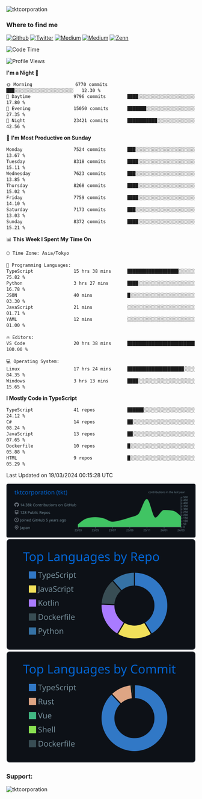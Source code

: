 <p align="left"> <img src="https://komarev.com/ghpvc/?username=tktcorporation&label=Profile%20views&color=0e75b6&style=flat" alt="tktcorporation" /> </p>

<h3>Where to find me</h3>
<p>
<a href="https://github.com/tktcorporation" target="_blank"><img alt="Github" src="https://img.shields.io/badge/GitHub-%2312100E.svg?&style=for-the-badge&logo=Github&logoColor=white" /></a>
<a href="https://twitter.com/tktcorporation" target="_blank"><img alt="Twitter" src="https://img.shields.io/badge/twitter-%231DA1F2.svg?&style=for-the-badge&logo=twitter&logoColor=white" /></a>
<a href="https://www.linkedin.com/in/tktcorporation" target="_blank"><img alt="Medium" src="https://img.shields.io/badge/linkdin-0a66c2.svg?&style=for-the-badge&logo=linkedin&logoColor=white" /></a>
<a href="https://qiita.com/tktcorporation" target="_blank"><img alt="Medium" src="https://img.shields.io/badge/qiita-55C500.svg?&style=for-the-badge&logo=qiita&logoColor=white" /></a>
<a href="https://zenn.dev/tktcorporation" target="_blank"><img alt="Zenn" src="https://img.shields.io/badge/Zenn-3EA8FF.svg?&style=for-the-badge&logo=Zenn&logoColor=white" /></a>
</p>
  
<!--START_SECTION:waka-->
![Code Time](http://img.shields.io/badge/Code%20Time-1%2C446%20hrs%2043%20mins-blue)

![Profile Views](http://img.shields.io/badge/Profile%20Views-6-blue)

**I'm a Night 🦉** 

```text
🌞 Morning                6770 commits        ███░░░░░░░░░░░░░░░░░░░░░░   12.30 % 
🌆 Daytime                9796 commits        ████░░░░░░░░░░░░░░░░░░░░░   17.80 % 
🌃 Evening                15050 commits       ███████░░░░░░░░░░░░░░░░░░   27.35 % 
🌙 Night                  23421 commits       ███████████░░░░░░░░░░░░░░   42.56 % 
```
📅 **I'm Most Productive on Sunday** 

```text
Monday                   7524 commits        ███░░░░░░░░░░░░░░░░░░░░░░   13.67 % 
Tuesday                  8318 commits        ████░░░░░░░░░░░░░░░░░░░░░   15.11 % 
Wednesday                7623 commits        ███░░░░░░░░░░░░░░░░░░░░░░   13.85 % 
Thursday                 8268 commits        ████░░░░░░░░░░░░░░░░░░░░░   15.02 % 
Friday                   7759 commits        ████░░░░░░░░░░░░░░░░░░░░░   14.10 % 
Saturday                 7173 commits        ███░░░░░░░░░░░░░░░░░░░░░░   13.03 % 
Sunday                   8372 commits        ████░░░░░░░░░░░░░░░░░░░░░   15.21 % 
```


📊 **This Week I Spent My Time On** 

```text
🕑︎ Time Zone: Asia/Tokyo

💬 Programming Languages: 
TypeScript               15 hrs 38 mins      ███████████████████░░░░░░   75.82 % 
Python                   3 hrs 27 mins       ████░░░░░░░░░░░░░░░░░░░░░   16.78 % 
JSON                     40 mins             █░░░░░░░░░░░░░░░░░░░░░░░░   03.30 % 
JavaScript               21 mins             ░░░░░░░░░░░░░░░░░░░░░░░░░   01.71 % 
YAML                     12 mins             ░░░░░░░░░░░░░░░░░░░░░░░░░   01.00 % 

🔥 Editors: 
VS Code                  20 hrs 38 mins      █████████████████████████   100.00 % 

💻 Operating System: 
Linux                    17 hrs 24 mins      █████████████████████░░░░   84.35 % 
Windows                  3 hrs 13 mins       ████░░░░░░░░░░░░░░░░░░░░░   15.65 % 
```

**I Mostly Code in TypeScript** 

```text
TypeScript               41 repos            ██████░░░░░░░░░░░░░░░░░░░   24.12 % 
C#                       14 repos            ██░░░░░░░░░░░░░░░░░░░░░░░   08.24 % 
JavaScript               13 repos            ██░░░░░░░░░░░░░░░░░░░░░░░   07.65 % 
Dockerfile               10 repos            █░░░░░░░░░░░░░░░░░░░░░░░░   05.88 % 
HTML                     9 repos             █░░░░░░░░░░░░░░░░░░░░░░░░   05.29 % 
```




 Last Updated on 19/03/2024 00:15:28 UTC
<!--END_SECTION:waka-->

[![](https://raw.githubusercontent.com/tktcorporation/tktcorporation/master/profile-summary-card-output/github_dark/0-profile-details.svg)](https://github.com/vn7n24fzkq/github-profile-summary-cards)
[![](https://raw.githubusercontent.com/tktcorporation/tktcorporation/master/profile-summary-card-output/github_dark/1-repos-per-language.svg)](https://github.com/vn7n24fzkq/github-profile-summary-cards) [![](https://raw.githubusercontent.com/tktcorporation/tktcorporation/master/profile-summary-card-output/github_dark/2-most-commit-language.svg)](https://github.com/vn7n24fzkq/github-profile-summary-cards)

<h3 align="left">Support:</h3>
<p><a href="https://www.buymeacoffee.com/tktcorporation"> <img align="left" src="https://cdn.buymeacoffee.com/buttons/v2/default-yellow.png" height="50" width="210" alt="tktcorporation" /></a></p><br><br>
